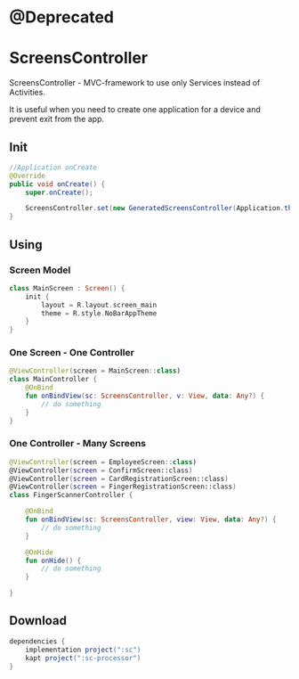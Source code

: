 # @Deprecated

# ScreensController
ScreensController - MVC-framework to use only Services instead of Activities.

It is useful when you need to create one application for a device and prevent exit from the app.


## Init
```java
//Application onCreate
@Override
public void onCreate() {
    super.onCreate();

    ScreensController.set(new GeneratedScreensController(Application.this), new MainScreen(), null);
}
```

## Using

### Screen Model
```kotlin
class MainScreen : Screen() {
    init {
        layout = R.layout.screen_main
        theme = R.style.NoBarAppTheme
    }
}
```

### One Screen - One Controller
```kotlin
@ViewController(screen = MainScreen::class)
class MainController {
    @OnBind
    fun onBindView(sc: ScreensController, v: View, data: Any?) {
        // do something
    }
}
```

### One Controller - Many Screens
```kotlin
@ViewController(screen = EmployeeScreen::class)
@ViewController(screen = ConfirmScreen::class)
@ViewController(screen = CardRegistrationScreen::class)
@ViewController(screen = FingerRegistrationScreen::class)
class FingerScannerController {

    @OnBind
    fun onBindView(sc: ScreensController, view: View, data: Any?) {
        // do something
    }

    @OnHide
    fun onHide() {
        // do something
    }

}
```

## Download

```groovy
dependencies {
    implementation project(":sc")
    kapt project(":sc-processor")
}
```
